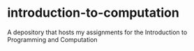 # introduction-to-computation
A depository that hosts my assignments for the Introduction to Programming and Computation
